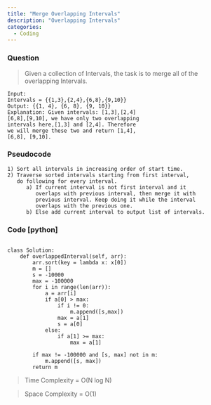 ```yaml
---
title: "Merge Overlapping Intervals"
description: "Overlapping Intervals"
categories:
  - Coding
---
```


### Question

> Given a collection of Intervals, the task is to merge all of the overlapping Intervals.
```
Input:
Intervals = {{1,3},{2,4},{6,8},{9,10}}
Output: {{1, 4}, {6, 8}, {9, 10}}
Explanation: Given intervals: [1,3],[2,4]
[6,8],[9,10], we have only two overlapping
intervals here,[1,3] and [2,4]. Therefore
we will merge these two and return [1,4],
[6,8], [9,10].
```

### Pseudocode 
```
1) Sort all intervals in increasing order of start time.
2) Traverse sorted intervals starting from first interval, 
   do following for every interval.
      a) If current interval is not first interval and it 
         overlaps with previous interval, then merge it with
         previous interval. Keep doing it while the interval
         overlaps with the previous one.         
      b) Else add current interval to output list of intervals.
```      

### Code [python]

```python3

class Solution:
	def overlappedInterval(self, arr):
        arr.sort(key = lambda x: x[0]) 
        m = []
        s = -10000
        max = -100000
        for i in range(len(arr)):
            a = arr[i]
            if a[0] > max:
                if i != 0:
                    m.append([s,max])
                max = a[1]
                s = a[0]
            else:
                if a[1] >= max:
                    max = a[1]
    
        if max != -100000 and [s, max] not in m:
            m.append([s, max])
        return m 

```

> Time Complexity = O(N log N)

> Space Complexity = O(1)
